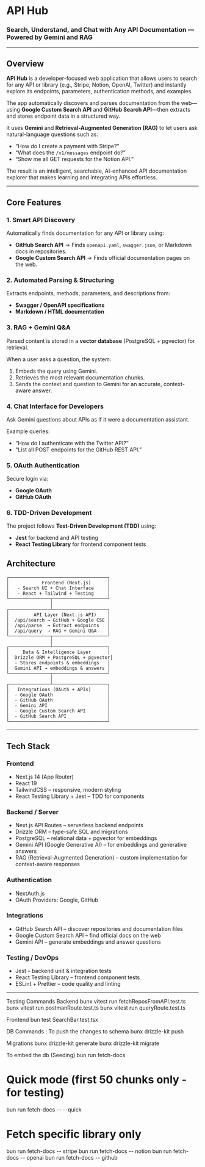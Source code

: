# **API Hub**
### **Search, Understand, and Chat with Any API Documentation — Powered by Gemini and RAG**

---

## **Overview**

**API Hub** is a developer-focused web application that allows users to search for any API or library (e.g., Stripe, Notion, OpenAI, Twitter) and instantly explore its endpoints, parameters, authentication methods, and examples.

The app automatically discovers and parses documentation from the web—using **Google Custom Search API** and **GitHub Search API**—then extracts and stores endpoint data in a structured way.

It uses **Gemini** and **Retrieval-Augmented Generation (RAG)** to let users ask natural-language questions such as:

* “How do I create a payment with Stripe?”
* “What does the `/v1/messages` endpoint do?”
* “Show me all GET requests for the Notion API.”

The result is an intelligent, searchable, AI-enhanced API documentation explorer that makes learning and integrating APIs effortless.

---

## **Core Features**

### **1. Smart API Discovery**

Automatically finds documentation for any API or library using:

* **GitHub Search API** → Finds `openapi.yaml`, `swagger.json`, or Markdown docs in repositories.
* **Google Custom Search API** → Finds official documentation pages on the web.

### **2. Automated Parsing & Structuring**

Extracts endpoints, methods, parameters, and descriptions from:

* **Swagger / OpenAPI specifications**
* **Markdown / HTML documentation**

### **3. RAG + Gemini Q&A**

Parsed content is stored in a **vector database** (PostgreSQL + pgvector) for retrieval.

When a user asks a question, the system:

1. Embeds the query using Gemini.
2. Retrieves the most relevant documentation chunks.
3. Sends the context and question to Gemini for an accurate, context-aware answer.

### **4. Chat Interface for Developers**

Ask Gemini questions about APIs as if it were a documentation assistant.

Example queries:

* “How do I authenticate with the Twitter API?”
* “List all POST endpoints for the GitHub REST API.”

### **5. OAuth Authentication**

Secure login via:

* **Google OAuth**
* **GitHub OAuth**

### **6. TDD-Driven Development**

The project follows **Test-Driven Development (TDD)** using:

* **Jest** for backend and API testing
* **React Testing Library** for frontend component tests


## **Architecture**

```
┌────────────────────────────────────┐
│            Frontend (Next.js)      │
│   - Search UI + Chat Interface     │
│   - React + Tailwind + Testing     │
└───────────────┬────────────────────┘
                │
┌───────────────┴────────────────────┐
│         API Layer (Next.js API)    │
│  /api/search → GitHub + Google CSE │
│  /api/parse  → Extract endpoints   │
│  /api/query  → RAG + Gemini Q&A    │
└───────────────┬────────────────────┘
                │
┌───────────────┴────────────────────┐
│     Data & Intelligence Layer      │
│  Drizzle ORM + PostgreSQL + pgvector│
│  - Stores endpoints & embeddings   │
│  Gemini API → embeddings & answers │
└───────────────┬────────────────────┘
                │
┌───────────────┴────────────────────┐
│   Integrations (OAuth + APIs)      │
│  - Google OAuth                    │
│  - GitHub OAuth                    │
│  - Gemini API                      │
│  - Google Custom Search API        │
│  - GitHub Search API               │
└────────────────────────────────────┘
```

---

## **Tech Stack**

### **Frontend**

* Next.js 14 (App Router)
* React 19
* TailwindCSS – responsive, modern styling
* React Testing Library + Jest – TDD for components

### **Backend / Server**

* Next.js API Routes – serverless backend endpoints
* Drizzle ORM – type-safe SQL and migrations
* PostgreSQL – relational data + pgvector for embeddings
* Gemini API (Google Generative AI) – for embeddings and generative answers
* RAG (Retrieval-Augmented Generation) – custom implementation for context-aware responses

### **Authentication**

* NextAuth.js
* OAuth Providers: Google, GitHub

### **Integrations**

* GitHub Search API – discover repositories and documentation files
* Google Custom Search API – find official docs on the web
* Gemini API – generate embeddings and answer questions

### **Testing / DevOps**

* Jest – backend unit & integration tests
* React Testing Library – frontend component tests
* ESLint + Prettier – code quality and linting

---


Testing Commands
Backend
bunx vitest run fetchReposFromAPI.test.ts
bunx vitest run postmanRoute.test.ts
bunx vitest run queryRoute.test.ts

Frontend
bun test SearchBar.test.tsx

DB Commands :
To push the changes to schema
bunx drizzle-kit push

Migrations
bunx drizzle-kit generate
bunx drizzle-kit migrate

To embed the db (Seeding)
bun run fetch-docs

# Quick mode (first 50 chunks only - for testing)
bun run fetch-docs -- --quick

# Fetch specific library only
bun run fetch-docs -- stripe
bun run fetch-docs -- notion
bun run fetch-docs -- openai
bun run fetch-docs -- github
